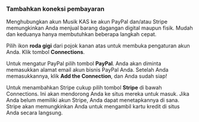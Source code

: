 ### Tambahkan koneksi pembayaran


Menghubungkan akun Musik KAS ke akun PayPal dan/atau Stripe memungkinkan Anda menjual barang dagangan digital maupun fisik. Mudah dan keduanya hanya membutuhkan beberapa langkah cepat.

Pilih ikon **roda gigi** <i class = "icon icon-cog"> </i> dari pojok kanan atas untuk membuka pengaturan akun Anda. Klik tombol **Connections**.

Untuk mengatur PayPal pilih tombol **PayPal**. Anda akan diminta memasukkan alamat email akun bisnis PayPal Anda. Setelah Anda memasukkannya, klik **Add the Connection**, dan Anda sudah siap!

Untuk menambahkan Stripe cukup pilih tombol **Stripe** di bawah Connections. Ini akan mendorong Anda ke situs mereka untuk masuk. Jika Anda belum memiliki akun Stripe, Anda dapat menetapkannya di sana. Stripe akan memungkinkan Anda untuk mengambil kartu kredit di situs Anda secara langsung.
